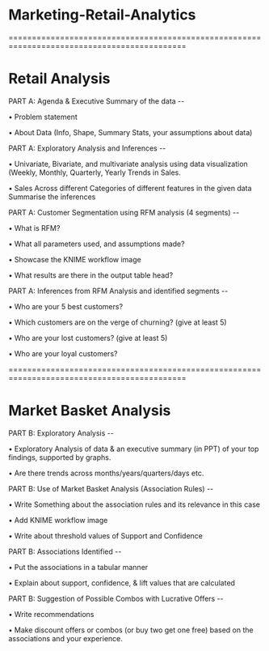 # Marketing-Retail-Analytics

============================================================================================
# Retail Analysis 

PART A: Agenda & Executive Summary of the data --

•	Problem statement  

•	About Data (Info, Shape, Summary Stats, your assumptions about data)

PART A: Exploratory Analysis and Inferences -- 

•	Univariate, Bivariate, and multivariate analysis using data visualization (Weekly, Monthly, Quarterly, Yearly Trends in Sales. 

•	Sales Across different Categories of different features in the given data Summarise the inferences

PART A: Customer Segmentation using RFM analysis (4 segments) --

•	What is RFM? 

•	What all parameters used, and assumptions made? 

•	Showcase the KNIME workflow image 

•	What results are there in the output table head?

PART A: Inferences from RFM Analysis and identified segments --

•	Who are your 5 best customers?

•	Which customers are on the verge of churning? (give at least 5) 

•	Who are your lost customers? (give at least 5) 

•	Who are your loyal customers?

============================================================================================
# Market Basket Analysis 

PART B: Exploratory Analysis --

•	Exploratory Analysis of data & an executive summary (in PPT) of your top findings, supported by graphs. 

•	Are there trends across months/years/quarters/days etc. 

PART B: Use of Market Basket Analysis (Association Rules) --

•	Write Something about the association rules and its relevance in this case 

•	Add KNIME workflow image 

•	Write about threshold values of Support and Confidence

PART B: Associations Identified --

•	Put the associations in a tabular manner 

•	Explain about support, confidence, & lift values that are calculated

PART B: Suggestion of Possible Combos with Lucrative Offers --

•	Write recommendations 

•	Make discount offers or combos (or buy two get one free) based on the associations and your experience.
